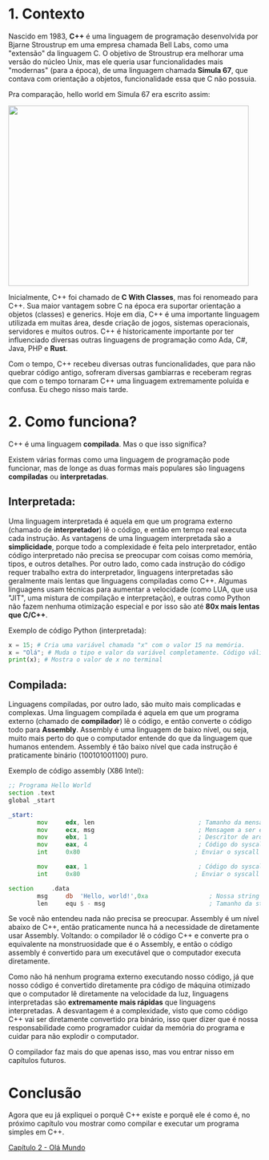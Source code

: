 # 1. Contexto
Nascido em 1983, **C++** é uma linguagem de programação desenvolvida por Bjarne Stroustrup em uma empresa chamada Bell Labs, como uma "extensão" da linguagem C. O objetivo de Stroustrup era melhorar uma versão do núcleo Unix, mas ele queria usar funcionalidades mais "modernas" (para a época), de uma linguagem chamada **Simula 67**, que contava com orientação a objetos, funcionalidade essa que C não possuia.

Pra comparação, hello world em Simula 67 era escrito assim:

<img src="https://slideplayer.com.br/slide/353999/2/images/34/Simula67+%28exemplo%29+Begin+while+1+%3D+1+do+begin.jpg" width=480 height=360>


Inicialmente, C++ foi chamado de **C With Classes**, mas foi renomeado para C++. Sua maior vantagem sobre C na época era suportar orientação a objetos (classes) e generics. Hoje em dia, C++ é uma importante linguagem utilizada em muitas área, desde criação de jogos, sistemas operacionais, servidores e muitos outros. C++ é historicamente importante por ter influenciado diversas outras linguagens de programação como Ada, C#, Java, PHP e **Rust**.

Com o tempo, C++ recebeu diversas outras funcionalidades, que para não quebrar código antigo, sofreram diversas gambiarras e receberam regras que com o tempo tornaram C++ uma linguagem extremamente poluída e confusa. Eu chego nisso mais tarde.

# 2. Como funciona?
C++ é uma linguagem **compilada**. Mas o que isso significa?

Existem várias formas como uma linguagem de programação pode funcionar, mas de longe as duas formas mais populares são linguagens **compiladas** ou **interpretadas**.

## Interpretada:
Uma linguagem interpretada é aquela em que um programa externo (chamado de **interpretador**) lê o código, e então em tempo real executa cada instrução. As vantagens de uma linguagem interpretada são a **simplicidade**, porque todo a complexidade é feita pelo interpretador, então código interpretado não precisa se preocupar com coisas como memória, tipos, e outros detalhes. Por outro lado, como cada instrução do código requer trabalho extra do interpretador, linguagens interpretadas são geralmente mais lentas que linguagens compiladas como C++. Algumas linguagens usam técnicas para aumentar a velocidade (como LUA, que usa "JIT", uma mistura de compilação e interpretação), e outras como Python não fazem nenhuma otimização especial e por isso são até **80x mais lentas que C/C++**.

Exemplo de código Python (interpretada):
```py
x = 15; # Cria uma variável chamada "x" com o valor 15 na memória.
x = "Olá"; # Muda o tipo e valor da variável completamente. Código válido em Python por possuir tipos dinâmicos!
print(x); # Mostra o valor de x no terminal 
```

## Compilada:
Linguagens compiladas, por outro lado, são muito mais complicadas e complexas. Uma linguagem compilada é aquela em que um programa externo (chamado de **compilador**) lê o código, e então converte o código todo para **Assembly**. Assembly é uma linguagem de baixo nível, ou seja, muito mais perto do que o computador entende do que da linguagem que humanos entendem. Assembly é tão baixo nível que cada instrução é praticamente binário (100101001100) puro.

Exemplo de código assembly (X86 Intel):
```asm
;; Programa Hello World
section .text
global _start

_start:
        mov     edx, len                             ; Tamanho da mensagem
        mov     ecx, msg                             ; Mensagem a ser escrita
        mov     ebx, 1                               ; Descritor de arquivo (stdout)
        mov     eax, 4                               ; Código do syscall (4 = sys_write, para escrever no terminal)
        int     0x80                                ; Enviar o syscall pro Kernel

        mov     eax, 1                               ; Código do syscall (1 = sys_exit)
        int     0x80                                ; Enviar o syscall pro Kernel

section     .data
        msg     db  'Hello, world!',0xa                 ; Nossa string
        len     equ $ - msg                             ; Tamanho da string
```

Se você não entendeu nada não precisa se preocupar. Assembly é um nível abaixo de C++, então praticamente nunca há a necessidade de diretamente usar Assembly.
Voltando: o compilador lê o código C++ e converte pra o equivalente na monstruosidade que é o Assembly, e então o código assembly é convertido para um executável que o computador executa diretamente.

Como não há nenhum programa externo executando nosso código, já que nosso código é convertido diretamente pra código de máquina otimizado que o computador lê diretamente na velocidade da luz, linguagens interpretadas são **extremamente mais rápidas** que linguagens interpretadas. A desvantagem é a complexidade, visto que como código C++ vai ser diretamente convertido pra binário, isso quer dizer que é nossa responsabilidade como programador cuidar da memória do programa e cuidar para não explodir o computador.

O compilador faz mais do que apenas isso, mas vou entrar nisso em capítulos futuros.

# Conclusão
Agora que eu já expliquei o porquê C++ existe e porquê ele é como é, no próximo capítulo vou mostrar como compilar e executar um programa simples em C++.

[Capítulo 2 - Olá Mundo](c2-helloworld.md)
